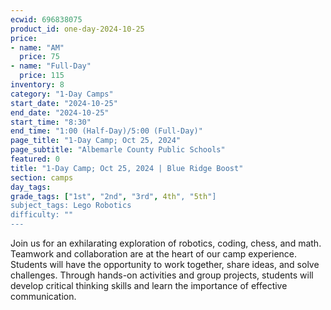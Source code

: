 ```yaml
---
ecwid: 696838075
product_id: one-day-2024-10-25
price:
- name: "AM"
  price: 75
- name: "Full-Day"
  price: 115
inventory: 8
category: "1-Day Camps"
start_date: "2024-10-25"
end_date: "2024-10-25"
start_time: "8:30"
end_time: "1:00 (Half-Day)/5:00 (Full-Day)"
page_title: "1-Day Camp; Oct 25, 2024"
page_subtitle: "Albemarle County Public Schools"
featured: 0
title: "1-Day Camp; Oct 25, 2024 | Blue Ridge Boost"
section: camps
day_tags: 
grade_tags: ["1st", "2nd", "3rd", 4th", "5th"]
subject_tags: Lego Robotics
difficulty: ""
---
```

Join us for an exhilarating exploration of robotics, coding, chess, and math. Teamwork and collaboration are at the heart of our camp experience. Students will have the opportunity to work together, share ideas, and solve challenges. Through hands-on activities and group projects, students will develop critical thinking skills and learn the importance of effective communication.
